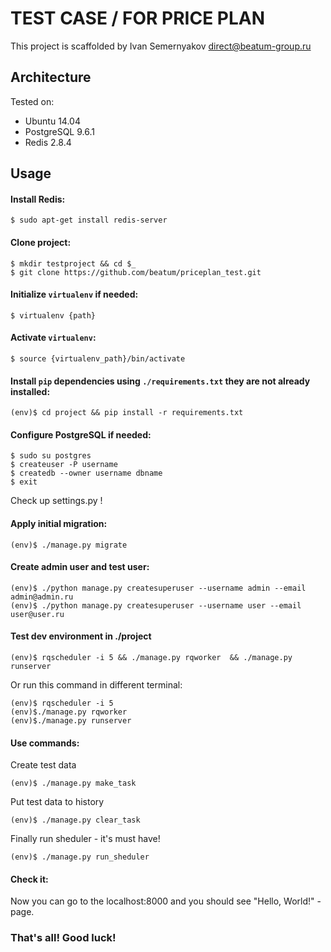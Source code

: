 # TEST CASE / FOR PRICE PLAN

This project is scaffolded by Ivan Semernyakov <direct@beatum-group.ru>

## Architecture

Tested on:

* Ubuntu 14.04
* PostgreSQL 9.6.1
* Redis 2.8.4

## Usage

#### Install Redis:
```
$ sudo apt-get install redis-server
```

#### Clone project:
```
$ mkdir testproject && cd $_
$ git clone https://github.com/beatum/priceplan_test.git 
```

#### Initialize ```virtualenv``` if needed:
```
$ virtualenv {path}
```

#### Activate ```virtualenv```:
```
$ source {virtualenv_path}/bin/activate
```

#### Install ```pip``` dependencies using ```./requirements.txt``` they are not already installed:
```
(env)$ cd project && pip install -r requirements.txt
```

#### Configure PostgreSQL if needed:
```
$ sudo su postgres
$ createuser -P username
$ createdb --owner username dbname
$ exit
```

Check up settings.py !

#### Apply initial migration:
```
(env)$ ./manage.py migrate
```

#### Create admin user and test user:
```
(env)$ ./python manage.py createsuperuser --username admin --email admin@admin.ru
(env)$ ./python manage.py createsuperuser --username user --email user@user.ru
```

#### Test dev environment in ./project
```
(env)$ rqscheduler -i 5 && ./manage.py rqworker  && ./manage.py runserver
```

Or run this command in different terminal:

```
(env)$ rqscheduler -i 5
(env)$./manage.py rqworker 
(env)$./manage.py runserver
```

#### Use commands:

Create test data

```
(env)$ ./manage.py make_task
```

Put test data to history

```
(env)$ ./manage.py clear_task
```

Finally run sheduler - it's must have! 

```
(env)$ ./manage.py run_sheduler
```

#### Check it:

Now you can go to the localhost:8000 and you should see "Hello, World!" - page.

### That's all! Good luck!



